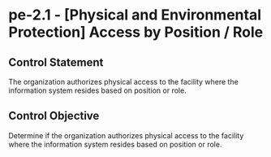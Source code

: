 # pe-2.1 - \[Physical and Environmental Protection\] Access by Position / Role

## Control Statement

The organization authorizes physical access to the facility where the information system resides based on position or role.

## Control Objective

Determine if the organization authorizes physical access to the facility where the information system resides based on position or role.
